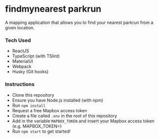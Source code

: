 # findmynearest parkrun

A mapping application that allows you to find your nearest parkrun from a given location.

### Tech Used
- ReactJS
- TypeScript (with TSlint)
- MaterialUI
- Webpack
- Husky (Git hooks)

### Instructions
- Clone this repository
- Ensure you have Node.js installed (with npm)
- Run `npm install`
- Request a free Mapbox access token
- Create a file called `.env` in the root of this repository
- Add in the variable `MAPBOX_TOKEN` and insert your Mapbox access token (e.g. MAPBOX_TOKEN=<token>)
- Run `npm start` to get started!
